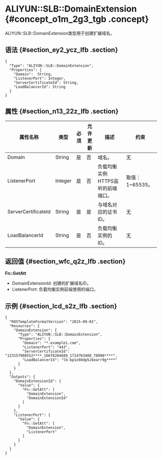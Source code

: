 # ALIYUN::SLB::DomainExtension {#concept_o1m_2g3_tgb .concept}

ALIYUN::SLB::DomainExtension类型用于创建扩展域名。

## 语法 {#section_ey2_ycz_lfb .section}

```language-json
{
  "Type": "ALIYUN::SLB::DomainExtension",
  "Properties": {
    "Domain":  String,
    "ListenerPort": Integer,
    "ServerCertificateId": String,
    "LoadBalancerId": String
  }
}
```

## 属性 {#section_n13_22z_lfb .section}

|属性名称|类型|必须|允许更新|描述|约束|
|----|--|--|----|--|--|
|Domain|String|是|否|域名。|无|
|ListenerPort|Integer|是|否|负载均衡实例HTTPS监听的前端端口。|取值：1~65535。|
|ServerCertificateId|String|是|是|与域名对应的证书ID。|无|
|LoadBalancerId|String|是|否|负载均衡实例的ID。|无|

## 返回值 {#section_wfc_q2z_lfb .section}

**Fn::GetAtt**

-   DomainExtensionId: 创建的扩展域名ID。
-   ListenerPort: 负载均衡实例前端使用的端口。

## 示例 {#section_lcd_s2z_lfb .section}

```language-json
{
  "ROSTemplateFormatVersion": "2015-09-01",
  "Resources": {
    "DomainExtension": {
      "Type": "ALIYUN::SLB::DomainExtension",
      "Properties": {
        "Domain": "*.example1.com",
        "ListenerPort": "443",
        "ServerCertificateId": "123157908552****_166f8204689_1714763408_70998****",
        "LoadBalancerId": "lb-bp1o94dp5i6earr9g****"
      }
    }
  },
  "Outputs": {
    "DomainExtensionId": {
      "Value": {
        "Fn::GetAtt": [
          "DomainExtension",
          "DomainExtensionId"
        ]
      }
    },
    "ListenerPort": {
      "Value": {
        "Fn::GetAtt": [
          "DomainExtension",
          "ListenerPort"
        ]
      }
    }
  }
}
```

